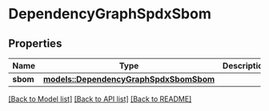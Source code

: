 # DependencyGraphSpdxSbom

## Properties

Name | Type | Description | Notes
------------ | ------------- | ------------- | -------------
**sbom** | [**models::DependencyGraphSpdxSbomSbom**](dependency_graph_spdx_sbom_sbom.md) |  | 

[[Back to Model list]](../README.md#documentation-for-models) [[Back to API list]](../README.md#documentation-for-api-endpoints) [[Back to README]](../README.md)


